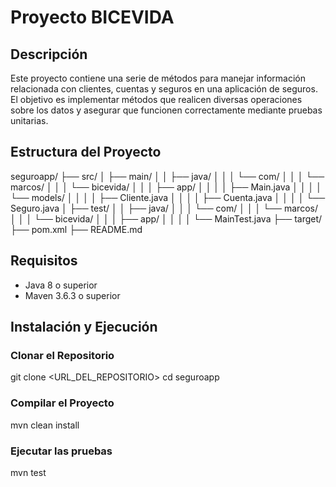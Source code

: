 # Proyecto BICEVIDA

## Descripción
Este proyecto contiene una serie de métodos para manejar información relacionada con clientes, cuentas y seguros en una aplicación de seguros. El objetivo es implementar métodos que realicen diversas operaciones sobre los datos y asegurar que funcionen correctamente mediante pruebas unitarias.

## Estructura del Proyecto
seguroapp/
├── src/
│ ├── main/
│ │ ├── java/
│ │ │ └── com/
│ │ │ └── marcos/
│ │ │ └── bicevida/
│ │ │ ├── app/
│ │ │ │ ├── Main.java
│ │ │ │ └── models/
│ │ │ │ ├── Cliente.java
│ │ │ │ ├── Cuenta.java
│ │ │ │ └── Seguro.java
│ ├── test/
│ │ ├── java/
│ │ │ └── com/
│ │ │ └── marcos/
│ │ │ └── bicevida/
│ │ │ ├── app/
│ │ │ │ └── MainTest.java
├── target/
├── pom.xml
├── README.md

## Requisitos
- Java 8 o superior
- Maven 3.6.3 o superior

## Instalación y Ejecución

### Clonar el Repositorio
git clone <URL_DEL_REPOSITORIO>
cd seguroapp

### Compilar el Proyecto
mvn clean install

### Ejecutar las pruebas
mvn test